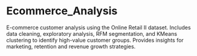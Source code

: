 # Ecommerce_Analysis
E-commerce customer analysis using the Online Retail II dataset. Includes data cleaning, exploratory analysis, RFM segmentation, and KMeans clustering to identify high-value customer groups. Provides insights for marketing, retention and revenue growth strategies.
